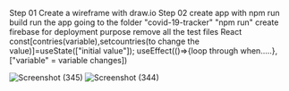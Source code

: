 Step 01
  Create a wireframe with draw.io
Step 02
  create app with npm run build
  run the app going to the folder "covid-19-tracker" "npm run"
  create firebase for deployment purpose
  remove all the test files
React
  const[contries(variable),setcountries(to change the value)]=useState(["initial value"]);
  useEffect(()=>{loop through when.....},["variable" = variable changes])
  

![Screenshot (345)](https://user-images.githubusercontent.com/54079464/216143448-d4d598a4-2d95-4806-a26e-2527a8a3d779.png)
![Screenshot (344)](https://user-images.githubusercontent.com/54079464/216143597-19a2f1cc-20c5-4f75-bea6-4ccfb73e37aa.png)
